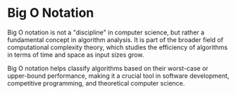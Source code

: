 # Big O Notation
Big O notation is not a "discipline" in computer science, but rather a fundamental concept in algorithm analysis. It is part of the broader field of computational complexity theory, which studies the efficiency of algorithms in terms of time and space as input sizes grow.

Big O notation helps classify algorithms based on their worst-case or upper-bound performance, making it a crucial tool in software development, competitive programming, and theoretical computer science.
